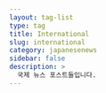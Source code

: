 ```yaml
---
layout: tag-list
type: tag
title: International
slug: international
category: japanesenews
sidebar: false
description: >
  국제 뉴스 포스트들입니다.
---
```

